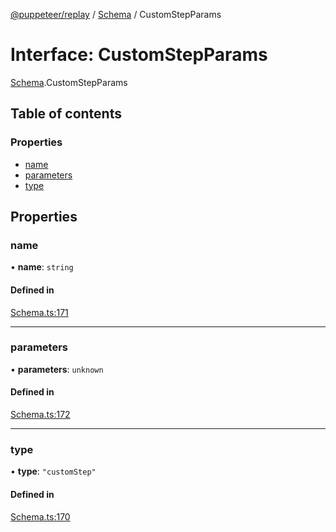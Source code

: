 [@puppeteer/replay](../README.md) / [Schema](../modules/Schema.md) / CustomStepParams

# Interface: CustomStepParams

[Schema](../modules/Schema.md).CustomStepParams

## Table of contents

### Properties

- [name](Schema.CustomStepParams.md#name)
- [parameters](Schema.CustomStepParams.md#parameters)
- [type](Schema.CustomStepParams.md#type)

## Properties

### name

• **name**: `string`

#### Defined in

[Schema.ts:171](https://github.com/puppeteer/replay/blob/main/src/Schema.ts#L171)

___

### parameters

• **parameters**: `unknown`

#### Defined in

[Schema.ts:172](https://github.com/puppeteer/replay/blob/main/src/Schema.ts#L172)

___

### type

• **type**: ``"customStep"``

#### Defined in

[Schema.ts:170](https://github.com/puppeteer/replay/blob/main/src/Schema.ts#L170)
